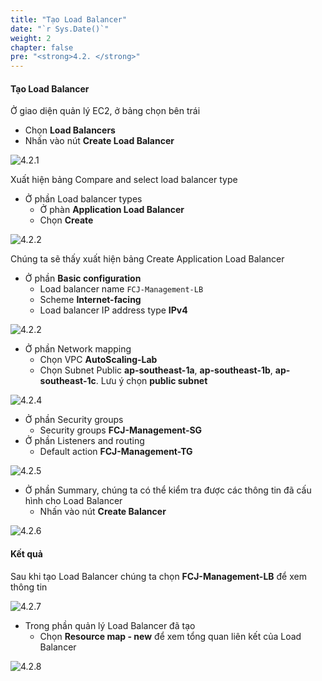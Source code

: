 ```yaml
---
title: "Tạo Load Balancer"
date: "`r Sys.Date()`"
weight: 2
chapter: false
pre: "<strong>4.2. </strong>"
---
```


#### Tạo Load Balancer

Ở giao diện quản lý EC2, ở bảng chọn bên trái

- Chọn **Load Balancers**
- Nhấn vào nút **Create Load Balancer**

![4.2.1](/images/4-setup-load-balancer/4.2.1.png)

Xuất hiện bảng Compare and select load balancer type

- Ở phần Load balancer types
  - Ở phàn **Application Load Balancer**
  - Chọn **Create**

![4.2.2](/images/4-setup-load-balancer/4.2.2.png)

Chúng ta sẽ thấy xuất hiện bảng Create Application Load Balancer

- Ở phần **Basic configuration**
  - Load balancer name `FCJ-Management-LB`
  - Scheme **Internet-facing**
  - Load balancer IP address type **IPv4**

![4.2.2](/images/4-setup-load-balancer/4.2.3.png)

- Ở phần Network mapping
  - Chọn VPC **AutoScaling-Lab**
  - Chọn Subnet Public **ap-southeast-1a**, **ap-southeast-1b**, **ap-southeast-1c**. Lưu ý chọn **public subnet**

![4.2.4](/images/4-setup-load-balancer/4.2.4.png)

- Ở phần Security groups
  - Security groups **FCJ-Management-SG**
- Ở phần Listeners and routing
  - Default action **FCJ-Management-TG**

![4.2.5](/images/4-setup-load-balancer/4.2.5.png)

- Ở phần Summary, chúng ta có thể kiểm tra được các thông tin đã cấu hình cho Load Balancer
  - Nhấn vào nút **Create Balancer**

![4.2.6](/images/4-setup-load-balancer/4.2.6.png)

#### Kết quả

Sau khi tạo Load Balancer chúng ta chọn **FCJ-Management-LB** để xem thông tin

![4.2.7](/images/4-setup-load-balancer/4.2.7.png)

- Trong phần quản lý Load Balancer đã tạo
  - Chọn **Resource map - new** để xem tổng quan liên kết của Load Balancer

![4.2.8](/images/4-setup-load-balancer/4.2.8.png)
